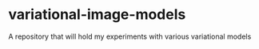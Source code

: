 # variational-image-models
A repository that will hold my experiments with various variational models
